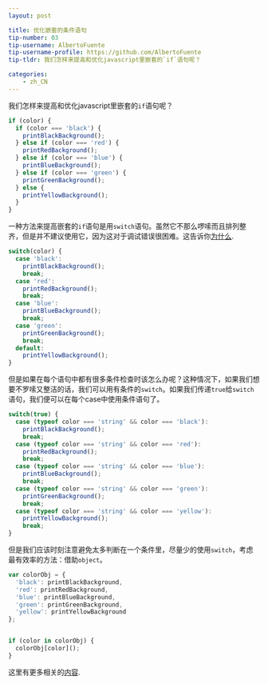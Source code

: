```yaml
---
layout: post

title: 优化嵌套的条件语句
tip-number: 03
tip-username: AlbertoFuente 
tip-username-profile: https://github.com/AlbertoFuente
tip-tldr: 我们怎样来提高和优化javascript里嵌套的`if`语句呢？

categories:
    - zh_CN
---
```



我们怎样来提高和优化javascript里嵌套的`if`语句呢？

```javascript
if (color) {
  if (color === 'black') {
    printBlackBackground();
  } else if (color === 'red') {
    printRedBackground();
  } else if (color === 'blue') {
    printBlueBackground();
  } else if (color === 'green') {
    printGreenBackground();
  } else {
    printYellowBackground();
  }
}
```


一种方法来提高嵌套的`if`语句是用`switch`语句。虽然它不那么啰嗦而且排列整齐，但是并不建议使用它，因为这对于调试错误很困难。这告诉你[为什么](https://toddmotto.com/deprecating-the-switch-statement-for-object-literals/).

```javascript
switch(color) {
  case 'black':
    printBlackBackground();
    break;
  case 'red':
    printRedBackground();
    break;
  case 'blue':
    printBlueBackground();
    break;
  case 'green':
    printGreenBackground();
    break;
  default:
    printYellowBackground();
}
```


但是如果在每个语句中都有很多条件检查时该怎么办呢？这种情况下，如果我们想要不罗嗦又整洁的话，我们可以用有条件的`switch`。如果我们传递`true`给`switch`语句，我们便可以在每个case中使用条件语句了。

```javascript
switch(true) {
  case (typeof color === 'string' && color === 'black'):
    printBlackBackground();
    break;
  case (typeof color === 'string' && color === 'red'):
    printRedBackground();
    break;
  case (typeof color === 'string' && color === 'blue'):
    printBlueBackground();
    break;
  case (typeof color === 'string' && color === 'green'):
    printGreenBackground();
    break;
  case (typeof color === 'string' && color === 'yellow'):
    printYellowBackground();
    break;
}
```


但是我们应该时刻注意避免太多判断在一个条件里，尽量少的使用`switch`，考虑最有效率的方法：借助`object`。

```javascript
var colorObj = {
  'black': printBlackBackground,
  'red': printRedBackground,
  'blue': printBlueBackground,
  'green': printGreenBackground,
  'yellow': printYellowBackground
};


if (color in colorObj) {
  colorObj[color]();
}
```


这里有更多相关的[内容](http://www.nicoespeon.com/en/2015/01/oop-revisited-switch-in-js/).


